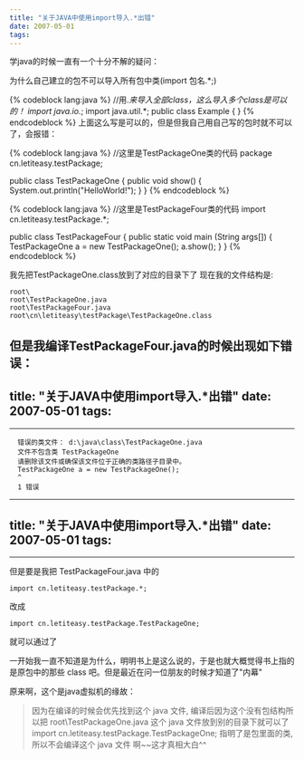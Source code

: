 ```yaml
---
title: "关于JAVA中使用import导入.*出错"
date: 2007-05-01
tags:
---
```


学java的时候一直有一个十分不解的疑问：

为什么自己建立的包不可以导入所有包中类(import 包名.*;)

{% codeblock lang:java %}
//用.*来导入全部class，这么导入多个class是可以的！
import java.io.*;
import java.util.*;
public class Example {
}
{% endcodeblock %}
上面这么写是可以的，但是但我自己用自己写的包时就不可以了，会报错：

{% codeblock lang:java %}
//这里是TestPackageOne类的代码
package cn.letiteasy.testPackage;

public class TestPackageOne {
  public void show() {
    System.out.println("HelloWorld!");
  }
}
{% endcodeblock %}

{% codeblock lang:java %}
//这里是TestPackageFour类的代码
import cn.letiteasy.testPackage.*;

public class TestPackageFour {
  public static void main (String args[]) {
    TestPackageOne a = new TestPackageOne();
    a.show();
  }
}
{% endcodeblock %}

我先把TestPackageOne.class放到了对应的目录下了
现在我的文件结构是:

    root\
    root\TestPackageOne.java
    root\TestPackageFour.java
    root\cn\letiteasy\testPackage\TestPackageOne.class

但是我编译TestPackageFour.java的时候出现如下错误：
---
title: "关于JAVA中使用import导入.*出错"
date: 2007-05-01
tags:
---
---------------------------------------------
      错误的类文件： d:\java\class\TestPackageOne.java
      文件不包含类 TestPackageOne
      请删除该文件或确保该文件位于正确的类路径子目录中。
      TestPackageOne a = new TestPackageOne();
      ^
      1 错误
---
title: "关于JAVA中使用import导入.*出错"
date: 2007-05-01
tags:
---
---------------------------------------------

但是要是我把 TestPackageFour.java 中的

    import cn.letiteasy.testPackage.*;

改成

    import cn.letiteasy.testPackage.TestPackageOne;

就可以通过了

一开始我一直不知道是为什么，明明书上是这么说的，于是也就大概觉得书上指的是原包中的那些 class 吧。但是最近在问一位朋友的时候才知道了"内幕"

原来啊，这个是java虚拟机的缘故：
> 因为在编译的时候会优先找到这个 java 文件, 编译后因为这个没有包结构所以把 root\TestPackageOne.java 这个 java 文件放到别的目录下就可以了  
> import cn.letiteasy.testPackage.TestPackageOne; 指明了是包里面的类, 所以不会编译这个 java 文件
啊~~这才真相大白^^

